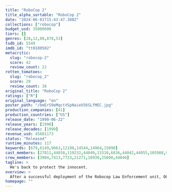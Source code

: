 ```yaml
---
title: "RoboCop 2"
title_alpha_sortable: "RoboCop 2"
date: "2024-06-01T15:43:47.388Z"
collections: ["robocop"]
budget_usd: 35000000
tiers: []
genres: [28,12,80,878,53]
tsdb_id: 5549
imdb_id: "tt0100502"
metacritic:
  slug: "robocop-2"
  score: 42
  review_count: 22
rotten_tomatoes:
  slug: "robocop_2"
  score: 29
  review_count: 38
original_title: "RoboCop 2"
ratings: ["R"]
original_language: "en"
poster_path: "/bmErS9eMqctVSpNaieU56SLfMEC.jpg"
production_companies: [41]
production_countries: ["US"]
release_date: "1990-06-22"
release_years: [1990]
release_decades: [1990]
revenue_usd: 45681173
status: "Released"
runtime_minutes: 117
keywords: [679,6149,9663,12190,14544,14964,15090]
cast_members: [27811,44038,119232,44049,13310,6836,44042,44055,105988,91537,30615,51662,171689,194418,21629,6576,5589,13923]
crew_members: [3904,7413,7723,21271,10930,25600,44046]
tagline: >
  He's back to protect the innocent.
overview: >
  After a successful deployment of the Robocop Law Enforcement unit, OCP sees its goal of urban pacification come closer and closer, but as this develops, a new narcotic known as "Nuke" invades the streets led by God-delirious leader Cane. As this menace grows, it may prove to be too much for Murphy to handle. OCP tries to replicate the success of the first unit, but ends up with failed prototypes with suicidal issues... until Dr. Faxx, a scientist straying away from OCP's path, uses Cane as the new subject for the Robocop 2 project, a living God.
homepage: ""
---
```

